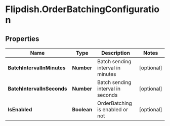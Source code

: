 # Flipdish.OrderBatchingConfiguration

## Properties
Name | Type | Description | Notes
------------ | ------------- | ------------- | -------------
**BatchIntervalInMinutes** | **Number** | Batch sending interval in minutes | [optional] 
**BatchIntervalInSeconds** | **Number** | Batch sending interval in seconds | [optional] 
**IsEnabled** | **Boolean** | OrderBatching is enabled or not | [optional] 


